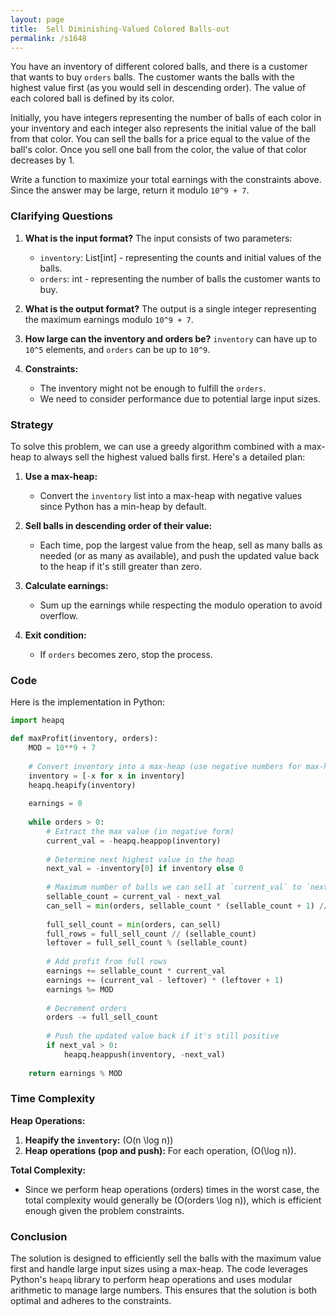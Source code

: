 ```yaml
---
layout: page
title:  Sell Diminishing-Valued Colored Balls-out
permalink: /s1648
---
```


You have an inventory of different colored balls, and there is a customer that wants to buy `orders` balls. The customer wants the balls with the highest value first (as you would sell in descending order). The value of each colored ball is defined by its color.

Initially, you have integers representing the number of balls of each color in your inventory and each integer also represents the initial value of the ball from that color. You can sell the balls for a price equal to the value of the ball's color. Once you sell one ball from the color, the value of that color decreases by 1.

Write a function to maximize your total earnings with the constraints above. Since the answer may be large, return it modulo `10^9 + 7`.

### Clarifying Questions

1. **What is the input format?** The input consists of two parameters:
   - `inventory`: List[int] - representing the counts and initial values of the balls.
   - `orders`: int - representing the number of balls the customer wants to buy.

2. **What is the output format?** The output is a single integer representing the maximum earnings modulo `10^9 + 7`.

3. **How large can the inventory and orders be?** `inventory` can have up to `10^5` elements, and `orders` can be up to `10^9`.

4. **Constraints:**
   - The inventory might not be enough to fulfill the `orders`.
   - We need to consider performance due to potential large input sizes.

### Strategy

To solve this problem, we can use a greedy algorithm combined with a max-heap to always sell the highest valued balls first. Here's a detailed plan:

1. **Use a max-heap:**
   - Convert the `inventory` list into a max-heap with negative values since Python has a min-heap by default.

2. **Sell balls in descending order of their value:**
   - Each time, pop the largest value from the heap, sell as many balls as needed (or as many as available), and push the updated value back to the heap if it's still greater than zero.

3. **Calculate earnings:**
   - Sum up the earnings while respecting the modulo operation to avoid overflow.

4. **Exit condition:**
   - If `orders` becomes zero, stop the process.

### Code

Here is the implementation in Python:

```python
import heapq

def maxProfit(inventory, orders):
    MOD = 10**9 + 7
    
    # Convert inventory into a max-heap (use negative numbers for max-heap simulation)
    inventory = [-x for x in inventory]
    heapq.heapify(inventory)
    
    earnings = 0
    
    while orders > 0:
        # Extract the max value (in negative form)
        current_val = -heapq.heappop(inventory)
        
        # Determine next highest value in the heap
        next_val = -inventory[0] if inventory else 0
        
        # Maximum number of balls we can sell at `current_val` to `next_val`
        sellable_count = current_val - next_val
        can_sell = min(orders, sellable_count * (sellable_count + 1) // 2)
        
        full_sell_count = min(orders, can_sell)
        full_rows = full_sell_count // (sellable_count)
        leftover = full_sell_count % (sellable_count)
        
        # Add profit from full rows
        earnings += sellable_count * current_val
        earnings += (current_val - leftover) * (leftover + 1)
        earnings %= MOD
        
        # Decrement orders
        orders -= full_sell_count
        
        # Push the updated value back if it's still positive
        if next_val > 0:
            heapq.heappush(inventory, -next_val)
    
    return earnings % MOD
```

### Time Complexity

**Heap Operations:**
1. **Heapify the `inventory`:** \(O(n \log n)\)
2. **Heap operations (pop and push):** For each operation, \(O(\log n)\).

**Total Complexity:**
- Since we perform heap operations \(orders\) times in the worst case, the total complexity would generally be \(O(orders \log n)\), which is efficient enough given the problem constraints.

### Conclusion

The solution is designed to efficiently sell the balls with the maximum value first and handle large input sizes using a max-heap. The code leverages Python's `heapq` library to perform heap operations and uses modular arithmetic to manage large numbers. This ensures that the solution is both optimal and adheres to the constraints.